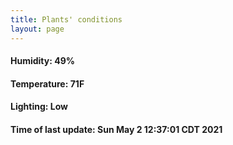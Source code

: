 ```yaml
---
title: Plants' conditions
layout: page
---
```



#### Humidity: 49%
#### Temperature: 71F
#### Lighting: Low
#### Time of last update: Sun May  2 12:37:01 CDT 2021
